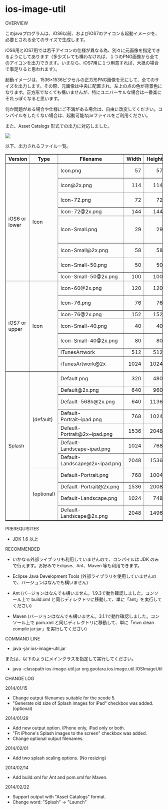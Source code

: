 ios-image-util
==============

OVERVIEW

このjavaプログラムは、iOS6以前、およびiOS7のアイコン＆起動イメージを、必要とされる全てのサイズで生成します。

iOS6用とiOS7用では若干アイコンの仕様が異なる為、別々に元画像を指定できるようにしてあります（多少ズレても構わなければ、１つのPNG画像から全てのアイコンを出力できます。いまなら、iOS7用に１つ用意すれば、大抵の場合で事足りると思われます）。

起動イメージは、1536×1536ピクセルの正方形PNG画像を元にして、全てのサイズを出力します。その際、元画像は中央に配置され、左上の点の色が背景色になります。正方形でなくても構いませんが、特にユニバーサルな場合は一番楽にそれっぽくなると思います。

何か問題がある場合や仕様にご不満がある場合は、自由に改変してください。コンパイルをしたくない場合は、起動可能なjarファイルをご利用ください。

また、Asset Catalogs 形式での出力に対応しました。

<img src="https://github.com/gootara-org/ios-image-util/blob/master/ios-image-util/docs/screen_ja.png?raw=true" />

以下、出力されるファイル一覧。
<table border="1">
	<tr>
		<th>Version</th>
		<th>Type</th>
		<th>Filename</th>
		<th>Width</th>
		<th>Height</th>
		<th>Description</th>
	</tr>
	<tr>
		<td rowspan="8">iOS6 or lower</td>
		<td rowspan="8">Icon</td>
		<td>Icon.png</td>
		<td align="right">57</td>
		<td align="right">57</td>
		<td>iPhone 3G / 3GS</td>
	</tr>
	<tr>
		<td>Icon@2x.png</td>
		<td align="right">114</td>
		<td align="right">114</td>
		<td>iPhone4 or later</td>
	</tr>
	<tr>
		<td>Icon-72.png</td>
		<td align="right">72</td>
		<td align="right">72</td>
		<td>iPad / iPad2 / iPad mini</td>
	</tr>
	<tr>
		<td>Icon-72@2x.png</td>
		<td align="right">144</td>
		<td align="right">144</td>
		<td>iPad3 or later</td>
	</tr>
	<tr>
		<td>Icon-Small.png</td>
		<td align="right">29</td>
		<td align="right">29</td>
		<td>iPhone3G / 3GS / iPad / iPad2 / iPad mini</td>
	</tr>
	<tr>
		<td>Icon-Small@2x.png</td>
		<td align="right">58</td>
		<td align="right">58</td>
		<td>iPhone4 / iPad3 or later</td>
	</tr>
	<tr>
		<td>Icon-Small-50.png</td>
		<td align="right">50</td>
		<td align="right">50</td>
		<td>iPad / iPad2 / iPad mini</td>
	</tr>
	<tr>
		<td>Icon-Small-50@2x.png</td>
		<td align="right">100</td>
		<td align="right">100</td>
		<td>iPad3 or later</td>
	</tr>
	<tr>
		<td rowspan="7">iOS7 or upper</td>
		<td rowspan="7">Icon</td>
		<td>Icon-60@2x.png</td>
		<td align="right">120</td>
		<td align="right">120</td>
		<td>iPhone4 or later</td>
	</tr>
	<tr>
		<td>Icon-76.png</td>
		<td align="right">76</td>
		<td align="right">76</td>
		<td>iPad / iPad2 / iPad mini</td>
	</tr>
	<tr>
		<td>Icon-76@2x.png</td>
		<td align="right">152</td>
		<td align="right">152</td>
		<td>iPad3 or later</td>
	</tr>
	<tr>
		<td>Icon-Small-40.png</td>
		<td align="right">40</td>
		<td align="right">40</td>
		<td>iPad2 / iPad mini</td>
	</tr>
	<tr>
		<td>Icon-Small-40@2x.png</td>
		<td align="right">80</td>
		<td align="right">80</td>
		<td>iPhone4 / iPad3 or later</td>
	</tr>
	<tr>
		<td>iTunesArtwork</td>
		<td align="right">512</td>
		<td align="right">512</td>
		<td>iTunes Artwork</td>
	</tr>
	<tr>
		<td>iTunesArtwork@2x</td>
		<td align="right">1024</td>
		<td align="right">1024</td>
		<td>iTunes Artwork(Retina)</td>
	</tr>
	<tr>
		<td rowspan="11">Splash</td>
		<td rowspan="7">(default)</td>
		<td>Default.png</td>
		<td align="right">320</td>
		<td align="right">480</td>
		<td>iPhone 3G / 3GS</td>
	</tr>
	<tr>
		<td>Default@2x.png</td>
		<td align="right">640</td>
		<td align="right">960</td>
		<td>iPhone4 / 4S</td>
	</tr>
	<tr>
		<td>Default-568h@2x.png</td>
		<td align="right">640</td>
		<td align="right">1136</td>
		<td>iPhone 5 or later</td>
	</tr>
	<tr>
		<td>Default-Portrait~ipad.png</td>
		<td align="right">768</td>
		<td align="right">1024</td>
		<td>iPad / iPad2 / iPad mini</td>
	</tr>
	<tr>
		<td>Default-Portrait@2x~ipad.png</td>
		<td align="right">1536</td>
		<td align="right">2048</td>
		<td>iPad 3 or later</td>
	</tr>
	<tr>
		<td>Default-Landscape~ipad.png</td>
		<td align="right">1024</td>
		<td align="right">768</td>
		<td>iPad 3 or later</td>
	</tr>
	<tr>
		<td>Default-Landscape@2x~ipad.png</td>
		<td align="right">2048</td>
		<td align="right">1536</td>
		<td>iPad 3 or later</td>
	</tr>
	<tr>
		<td rowspan="4">(optional)</td>
		<td>Default-Portrait.png</td>
		<td align="right">768</td>
		<td align="right">1004</td>
		<td>iPad / iPad2 / iPad mini</td>
	</tr>
	<tr>
		<td>Default-Portrait@2x.png</td>
		<td align="right">1536</td>
		<td align="right">2008</td>
		<td>iPad 3 or later</td>
	</tr>
	<tr>
		<td>Default-Landscape.png</td>
		<td align="right">1024</td>
		<td align="right">748</td>
		<td>iPad / iPad2 / iPad mini</td>
	</tr>
	<tr>
		<td>Default-Landscape@2x.png</td>
		<td align="right">2048</td>
		<td align="right">1496</td>
		<td>iPad 3 or later</td>
	</tr>
</table>



PREREQUISITES

- JDK 1.6 以上

RECOMMENDED

- いかなる外部ライブラリも利用していませんので、コンパイルは JDK のみで行えます。お好みで Eclipse、Ant、Maven 等も利用できます。

- Eclipse Java Development Tools (外部ライブラリを使用していませんので、バージョンはなんでも構いません)

- Ant (バージョンはなんでも構いません。1.9.3で動作確認しました。コンソール上で build.xml と同じディレクトリに移動して、単に「ant」を実行してください)

- Maven (バージョンはなんでも構いません。3.1.1で動作確認しました。コンソール上で pom.xml と同じディレクトリに移動して、単に「mvn clean compile jar:jar」を実行してください)


COMMAND LINE

- java -jar ios-image-util.jar

または、以下のようにメインクラスを指定して実行してください。

- java -classpath ios-image-util.jar org.gootara.ios.image.util.IOSImageUtil



CHANGE LOG

2014/01/15
- Change output filenames suitable for the xcode 5.
- "Generate old size of Splash images for iPad" checkbox was added.(optional)

2014/01/29
- Add new output option. iPhone only, iPad only or both.
- "Fit iPhone's Splash images to the screen" checkbox was added.
- Change optional output filenames.

2014/02/01
- Add two splash scaling options. (No resizing)

2014/02/14
- Add build.xml for Ant and pom.xml for Maven.

2014/02/22
- Support output with "Asset Catalogs" format.
- Change word: "Splash" -> "Launch"


